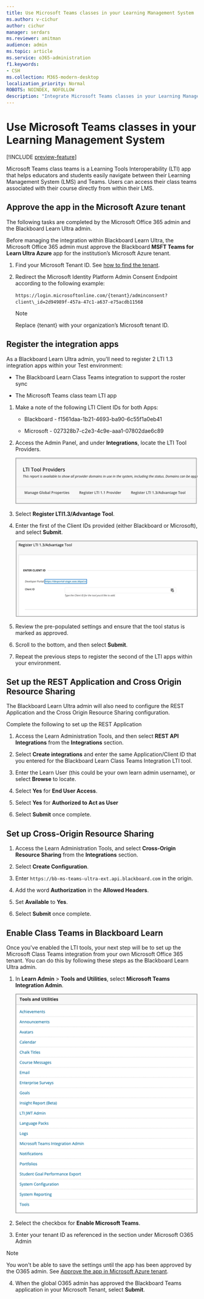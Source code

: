 ```yaml
---
title: Use Microsoft Teams classes in your Learning Management System
ms.author: v-cichur
author: cichur
manager: serdars
ms.reviewer: amitman 
audience: admin
ms.topic: article
ms.service: o365-administration
f1.keywords:
- CSH
ms.collection: M365-modern-desktop
localization_priority: Normal
ROBOTS: NOINDEX, NOFOLLOW
description: "Integrate Microsoft Teams classes in your Learning Management System"
---
```



# Use Microsoft Teams classes in your Learning Management System

[!INCLUDE [preview-feature](../includes/prelease.md)]

Microsoft Teams class teams is a Learning Tools Interoperability (LTI) app that helps educators and students easily navigate between their Learning Management System (LMS) and Teams. Users can access their class teams associated with their course directly from within their LMS.

## Approve the app in the Microsoft Azure tenant

The following tasks are completed by the Microsoft Office 365 admin and the Blackboard Learn Ultra admin.

Before managing the integration within Blackboard Learn Ultra, the Microsoft Office 365 admin must approve the Blackboard **MSFT Teams for Learn Ultra Azure** app for the institution’s Microsoft Azure tenant.

1. Find your Microsoft Tenant ID. See [how to find the tenant](/azure/active-directory/fundamentals/active-directory-how-to-find-tenant).

2. Redirect the Microsoft Identity Platform Admin Consent Endpoint according to the following example:

   `https://login.microsoftonline.com/{tenant}/adminconsent?client\_id=2d94989f-457a-47c1-a637-e75acdb11568`

   > [!NOTE]
   > Replace {tenant} with your organization’s Microsoft tenant ID.

## Register the integration apps

As a Blackboard Learn Ultra admin, you'll need to register 2 LTI 1.3 integration apps within your Test environment:

- The Blackboard Learn Class Teams integration to support the roster sync

- The Microsoft Teams class team LTI app

1. Make a note of the following LTI Client IDs for both Apps:

    - Blackboard - f1561daa-1b21-4693-ba90-6c55f1a0eb41

    - Microsoft - 027328b7-c2e3-4c9e-aaa1-07802dae6c89

2. Access the Admin Panel, and under **Integrations**, locate the LTI Tool Providers.

   ![this is the LTI Tool Provider dialog shows a list of providers](../media/lti-media/lti-tool-providers.png)

3. Select **Register LTI1.3/Advantage Tool**.

4. Enter the first of the Client IDs provided (either Blackboard or Microsoft), and select **Submit**.

   ![the LTI register tool with a field to enter the client id](../media/lti-media/register-tool.png)

5. Review the pre-populated settings and ensure that the tool status is marked as approved.

6. Scroll to the bottom, and then select **Submit**.

7. Repeat the previous steps to register the second of the LTI apps within your environment.

## Set up the REST Application and Cross Origin Resource Sharing

The Blackboard Learn Ultra admin will also need to configure the REST Application and the Cross Origin Resource Sharing configuration.

Complete the following to set up the REST Application

1. Access the Learn Administration Tools, and then select **REST API Integrations** from the **Integrations** section.

2. Select **Create integrations** and enter the same Application/Client ID that you entered for the Blackboard Learn Class Teams Integration LTI tool.

3. Enter the Learn User (this could be your own learn admin username), or select **Browse** to locate.

4. Select **Yes** for **End User Access**.

5. Select **Yes** for **Authorized to Act as User**

6. Select **Submit** once complete.

## Set up Cross-Origin Resource Sharing

1. Access the Learn Administration Tools, and select **Cross-Origin Resource Sharing** from the **Integrations** section.

2. Select **Create Configuration**.

3. Enter `https://bb-ms-teams-ultra-ext.api.blackboard.com` in the origin.

4. Add the word **Authorization** in the **Allowed Headers**.

5. Set **Available** to **Yes**.

6. Select **Submit** once complete.

## Enable Class Teams in Blackboard Learn

Once you've enabled the LTI tools, your next step will be to set up the Microsoft Class Teams integration from your own Microsoft Office 365 tenant. You can do this by following these steps as the Blackboard Learn Ultra admin.

1. In **Learn Admin** > **Tools and Utilities**, select **Microsoft Teams Integration Admin**.

   ![the tools and utilities dialog with a list of available tools](../media/lti-media/tools-utilities.png)

2. Select the checkbox for **Enable Microsoft Teams**.

3. Enter your tenant ID as referenced in the section under Microsoft O365 Admin

 > [!NOTE]
 > You won't be able to save the settings until the app has been approved by the O365 admin. See [Approve the app in Microsoft Azure tenant](#approve-the-app-in-the-microsoft-azure-tenant).

4. When the global O365 admin has approved the Blackboard Teams application in your Microsoft Tenant, select **Submit**.

